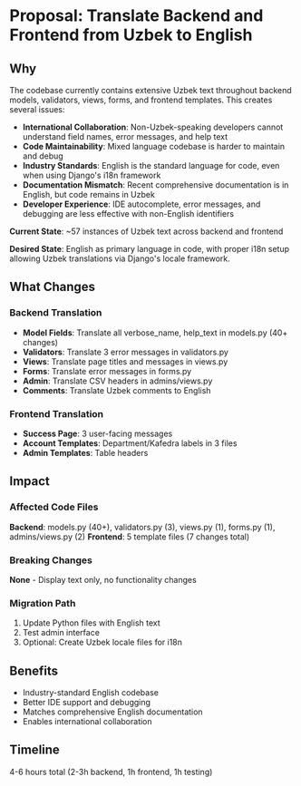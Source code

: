 # Proposal: Translate Backend and Frontend from Uzbek to English

## Why

The codebase currently contains extensive Uzbek text throughout backend models, validators, views, forms, and frontend templates. This creates several issues:

- **International Collaboration**: Non-Uzbek-speaking developers cannot understand field names, error messages, and help text
- **Code Maintainability**: Mixed language codebase is harder to maintain and debug
- **Industry Standards**: English is the standard language for code, even when using Django's i18n framework
- **Documentation Mismatch**: Recent comprehensive documentation is in English, but code remains in Uzbek
- **Developer Experience**: IDE autocomplete, error messages, and debugging are less effective with non-English identifiers

**Current State**: ~57 instances of Uzbek text across backend and frontend

**Desired State**: English as primary language in code, with proper i18n setup allowing Uzbek translations via Django's locale framework.

## What Changes

### Backend Translation
- **Model Fields**: Translate all verbose_name, help_text in models.py (40+ changes)
- **Validators**: Translate 3 error messages in validators.py
- **Views**: Translate page titles and messages in views.py
- **Forms**: Translate error messages in forms.py
- **Admin**: Translate CSV headers in admins/views.py
- **Comments**: Translate Uzbek comments to English

### Frontend Translation
- **Success Page**: 3 user-facing messages
- **Account Templates**: Department/Kafedra labels in 3 files
- **Admin Templates**: Table headers

## Impact

### Affected Code Files
**Backend**: models.py (40+), validators.py (3), views.py (1), forms.py (1), admins/views.py (2)
**Frontend**: 5 template files (7 changes total)

### Breaking Changes
**None** - Display text only, no functionality changes

### Migration Path
1. Update Python files with English text
2. Test admin interface
3. Optional: Create Uzbek locale files for i18n

## Benefits
- Industry-standard English codebase
- Better IDE support and debugging
- Matches comprehensive English documentation
- Enables international collaboration

## Timeline
4-6 hours total (2-3h backend, 1h frontend, 1h testing)
